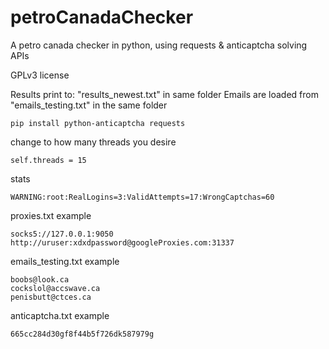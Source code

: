 # petroCanadaChecker
A petro canada checker in python, using requests &amp; anticaptcha solving APIs

GPLv3 license

Results print to: "results_newest.txt" in same folder
Emails are loaded from "emails_testing.txt" in the same folder

	pip install python-anticaptcha requests
  
change to how many threads you desire

	self.threads = 15

stats

	WARNING:root:RealLogins=3:ValidAttempts=17:WrongCaptchas=60

proxies.txt example

	socks5://127.0.0.1:9050
	http://uruser:xdxdpassword@googleProxies.com:31337
	
emails_testing.txt example

	boobs@look.ca
	cockslol@accswave.ca
	penisbutt@ctces.ca

anticaptcha.txt example

	665cc284d30gf8f44b5f726dk587979g
